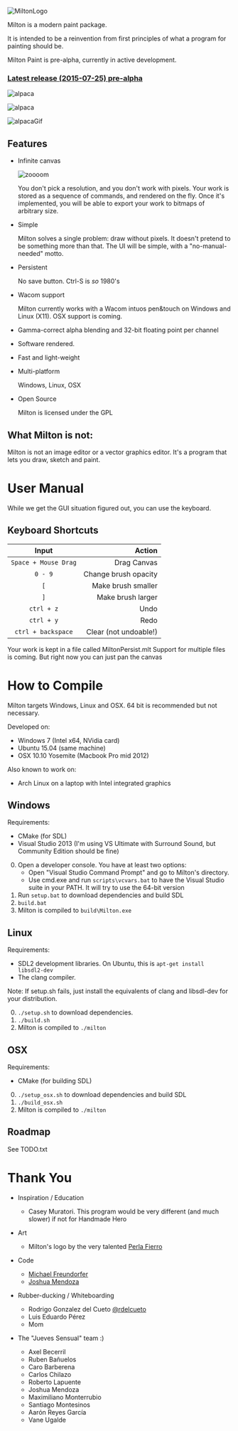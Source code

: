 ![MiltonLogo](http://i.imgur.com/hXxloIS.png)

Milton is a modern paint package.

It is intended to be a reinvention from first principles of what a program for painting should be.

Milton Paint is pre-alpha, currently in active development.

### [Latest release (2015-07-25) pre-alpha](https://github.com/serge-rgb/milton/releases/tag/prealpha001)

![alpaca](http://i.imgur.com/k7E8k7r.png)

![alpaca](http://i.imgur.com/fJJZ0Bj.png)

![alpacaGif](http://i.imgur.com/QR8TPDJ.gif)


Features
--------

- Infinite canvas

    ![zoooom](http://i.imgur.com/fqOhPlr.gif)

    You don't pick a resolution, and you don't work with pixels.  Your work is
    stored as a sequence of commands, and rendered on the fly. Once it's
    implemented, you will be able to export your work to bitmaps of arbitrary
    size.

- Simple

    Milton solves a single problem: draw without pixels. It doesn't pretend to be
    something more than that. The UI will be simple, with a "no-manual-needed" motto.

- Persistent

    No save button. Ctrl-S is *so* 1980's

- Wacom support

    Milton currently works with a Wacom intuos pen&touch on Windows and Linux (X11).
    OSX support is coming.

- Gamma-correct alpha blending and 32-bit floating point per channel

- Software rendered.

- Fast and light-weight

- Multi-platform

    Windows, Linux, OSX

- Open Source

    Milton is licensed under the GPL


What Milton is not:
-------------------

Milton is not an image editor or a vector graphics editor. It's a program that
lets you draw, sketch and paint.

User Manual
===========

While we get the GUI situation figured out, you can use the keyboard.

Keyboard Shortcuts
------------------

| Input                  | Action                |
| :--------------------: | --------------------: |
| `Space + Mouse Drag`   | Drag Canvas           |
| `0 - 9`                | Change brush opacity  |
| `[`                    | Make brush smaller    |
| `]`                    | Make brush larger     |
| `ctrl + z`             | Undo                  |
| `ctrl + y`             | Redo                  |
| `ctrl + backspace`     | Clear (not undoable!) |

Your work is kept in a file called MiltonPersist.mlt
Support for multiple files is coming. But right now you can just pan the canvas

How to Compile
==============

Milton targets Windows, Linux and OSX. 64 bit is recommended but not necessary.

Developed on:

* Windows 7 (Intel x64, NVidia card)
* Ubuntu 15.04 (same machine)
* OSX 10.10 Yosemite (Macbook Pro mid 2012)

Also known to work on:

* Arch Linux on a laptop with Intel integrated graphics

Windows
-------

Requirements:

- CMake (for SDL)
- Visual Studio 2013 (I'm using VS Ultimate with Surround Sound, but Community Edition should be fine)

0. Open a developer console. You have at least two options:
    - Open "Visual Studio Command Prompt" and go to Milton's directory.
    - Use cmd.exe and run `scripts\vcvars.bat` to have the Visual Studio suite in your PATH. It will try to use the 64-bit version
1. Run `setup.bat` to download dependencies and build SDL
2. `build.bat`
3. Milton is compiled to `build\Milton.exe`

Linux
-----

Requirements:

- SDL2 development libraries. On Ubuntu, this is `apt-get install libsdl2-dev`
- The clang compiler.

Note: If setup.sh fails, just install the equivalents of clang and libsdl-dev for your distribution.

0. `./setup.sh` to download dependencies.
1. `./build.sh`
2. Milton is compiled to `./milton`

OSX
---

Requirements:

- CMake (for building SDL)

0. `./setup_osx.sh` to download dependencies and build SDL
1. `./build_osx.sh`
2. Milton is compiled to `./milton`

Roadmap
-------

See TODO.txt

Thank You
=========

* Inspiration / Education
    * Casey Muratori. This program would be very different (and much slower) if not for Handmade Hero

* Art
    * Milton's logo by the very talented [Perla Fierro](http://portafolio.eclat-studio.com/)

* Code
    * [Michael Freundorfer](https://github.com/mordecai154)
    * [Joshua Mendoza](https://github.com/jomendoz)

* Rubber-ducking / Whiteboarding
    * Rodrigo Gonzalez del Cueto [@rdelcueto](https://twitter.com/rdelcueto)
    * Luis Eduardo Pérez
    * Mom

* The "Jueves Sensual" team :)
    * Axel Becerril
    * Ruben Bañuelos
    * Caro Barberena
    * Carlos Chilazo
    * Roberto Lapuente
    * Joshua Mendoza
    * Maximiliano Monterrubio
    * Santiago Montesinos
    * Aarón Reyes García
    * Vane Ugalde

